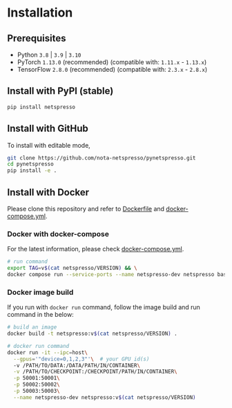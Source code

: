 # Installation

## Prerequisites

- Python `3.8` | `3.9` | `3.10`
- PyTorch `1.13.0` (recommended) (compatible with: `1.11.x` - `1.13.x`)
- TensorFlow `2.8.0` (recommended) (compatible with: `2.3.x` - `2.8.x`)

## Install with PyPI (stable)

```bash
pip install netspresso
```

## Install with GitHub

To install with editable mode,

```bash
git clone https://github.com/nota-netspresso/pynetspresso.git
cd pynetspresso
pip install -e .
```

## Install with Docker

Please clone this repository and refer to [Dockerfile](https://github.com/Nota-NetsPresso/PyNetsPresso/blob/develop/docker-compose.yml) and [docker-compose.yml](https://github.com/Nota-NetsPresso/PyNetsPresso/blob/develop/docker-compose.yml).

### Docker with docker-compose

For the latest information, please check [docker-compose.yml](https://github.com/Nota-NetsPresso/PyNetsPresso/blob/develop/docker-compose.yml).

```bash
# run command
export TAG=v$(cat netspresso/VERSION) && \
docker compose run --service-ports --name netspresso-dev netspresso bash
```

### Docker image build

If you run with `docker run` command, follow the image build and run command in the below:

```bash
# build an image
docker build -t netspresso:v$(cat netspresso/VERSION) .
```

```bash
# docker run command
docker run -it --ipc=host\
  --gpus='"device=0,1,2,3"'\  # your GPU id(s)
  -v /PATH/TO/DATA:/DATA/PATH/IN/CONTAINER\
  -v /PATH/TO/CHECKPOINT:/CHECKPOINT/PATH/IN/CONTAINER\
  -p 50001:50001\
  -p 50002:50002\
  -p 50003:50003\
  --name netspresso-dev netspresso:v$(cat netspresso/VERSION)
```
